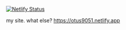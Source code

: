 [![Netlify Status](https://api.netlify.com/api/v1/badges/992a2398-a142-4be1-a445-65f04dbafc76/deploy-status)](https://app.netlify.com/sites/otus9051/deploys)

my site. what else?
https://otus9051.netlify.app
